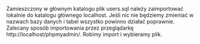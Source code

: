 Zamieszczony w głównym katalogu plik users.sql należy zaimportować lokalnie do katalogu głównego localhost. Jeśli nic nie będziemy zmieniać w nazwach bazy danych i tabel wszystko powinno działać poprawnie. Zalecany sposób importowania przez przeglądarkę http://localhost/phpmyadmin/. Robimy import i wybieramy plik.
